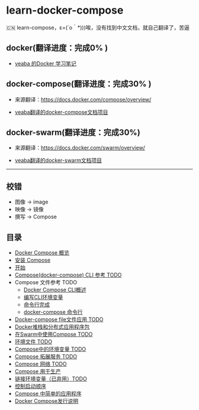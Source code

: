 # learn-docker-compose
:cn: learn-compose，ε=(´ο｀*)))唉，没有找到中文文档，就自己翻译了，苦逼

## docker(翻译进度：完成0% )
- [veaba 的Docker 学习笔记](https://githuba.com/veaba/learn-docker)

## docker-compose(翻译进度：完成30% )
- 来源翻译：https://docs.docker.com/compose/overview/

- [veaba翻译的docker-compose文档项目](/docs/docker-compose/docker-compose.md)

## docker-swarm(翻译进度：完成30%)
- 来源翻译：https://docs.docker.com/swarm/overview/

- [veaba翻译的docker-swarm文档项目](https:L//github.com/veaba/docker-compose)


------------------------------------------------------------------
## 校错
- 图像 -> image
- 映像 -> 镜像
- 撰写 -> Compose
## 目录

- [Docker Compose 概览](docs/overview_of_docker_compose.md)
- [安装 Compose](docs/install_docker_compose.md)
- [开始](docs/getting_started.md)
- [Compose(docker-compose) CLI 参考 TODO](docs/docker-compose_cli_overview.md)
- Compose 文件参考 TODO
    - [Docker Compose CLI概述](docs/compose_cli_environment_variables.md)
    - [编写CLI环境变量](docs/compose_cli_environment_variables)
    - [命令行完成](docs/command-line_completion.md)
    - [docker-compose 命令行](docs/compose_command.md)
- [Docker-compose file文件应用 TODO]()
- [Docker堆栈和分布式应用程序包]()
- [在Swarm中使用Compose TODO]()
- [环境文件 TODO]()
- [Compose中的环境变量 TODO]()
- [Compose 拓展服务 TODO]()
- [Compose 网络 TODO]()
- [Compose 用于生产]()
- [链接环境变量（已弃用）TODO]()
- [控制启动顺序]()
- [Compose 中简单的应用程序]()
- [Docker Compose发行说明]()